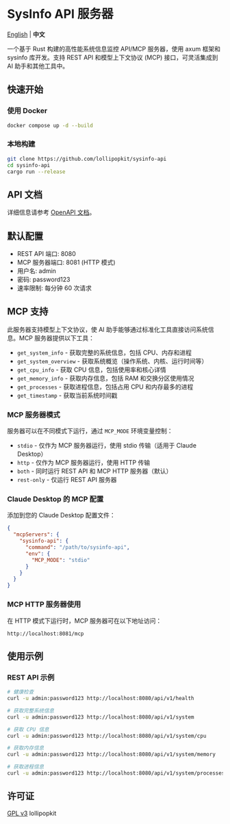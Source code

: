 # SysInfo API 服务器

[English](readme.md) | **中文**

一个基于 Rust 构建的高性能系统信息监控 API/MCP 服务器，使用 axum 框架和 sysinfo 库开发。支持 REST API 和模型上下文协议 (MCP) 接口，可灵活集成到 AI 助手和其他工具中。

## 快速开始

### 使用 Docker

```bash
docker compose up -d --build
```

### 本地构建

```bash
git clone https://github.com/lollipopkit/sysinfo-api
cd sysinfo-api
cargo run --release
```

## API 文档

详细信息请参考 [OpenAPI 文档](docs/api.yaml)。

## 默认配置

- REST API 端口: 8080
- MCP 服务器端口: 8081 (HTTP 模式)
- 用户名: admin
- 密码: password123
- 速率限制: 每分钟 60 次请求

## MCP 支持

此服务器支持模型上下文协议，使 AI 助手能够通过标准化工具直接访问系统信息。MCP 服务器提供以下工具：

- `get_system_info` - 获取完整的系统信息，包括 CPU、内存和进程
- `get_system_overview` - 获取系统概览（操作系统、内核、运行时间等）
- `get_cpu_info` - 获取 CPU 信息，包括使用率和核心详情
- `get_memory_info` - 获取内存信息，包括 RAM 和交换分区使用情况
- `get_processes` - 获取进程信息，包括占用 CPU 和内存最多的进程
- `get_timestamp` - 获取当前系统时间戳

### MCP 服务器模式

服务器可以在不同模式下运行，通过 `MCP_MODE` 环境变量控制：

- `stdio` - 仅作为 MCP 服务器运行，使用 stdio 传输（适用于 Claude Desktop）
- `http` - 仅作为 MCP 服务器运行，使用 HTTP 传输
- `both` - 同时运行 REST API 和 MCP HTTP 服务器（默认）
- `rest-only` - 仅运行 REST API 服务器

### Claude Desktop 的 MCP 配置

添加到您的 Claude Desktop 配置文件：

```json
{
  "mcpServers": {
    "sysinfo-api": {
      "command": "/path/to/sysinfo-api",
      "env": {
        "MCP_MODE": "stdio"
      }
    }
  }
}
```

### MCP HTTP 服务器使用

在 HTTP 模式下运行时，MCP 服务器可在以下地址访问：

```text
http://localhost:8081/mcp
```

## 使用示例

### REST API 示例

```bash
# 健康检查
curl -u admin:password123 http://localhost:8080/api/v1/health

# 获取完整系统信息
curl -u admin:password123 http://localhost:8080/api/v1/system

# 获取 CPU 信息
curl -u admin:password123 http://localhost:8080/api/v1/system/cpu

# 获取内存信息
curl -u admin:password123 http://localhost:8080/api/v1/system/memory

# 获取进程信息
curl -u admin:password123 http://localhost:8080/api/v1/system/processes
```

## 许可证

[GPL v3](LICENSE) lollipopkit
